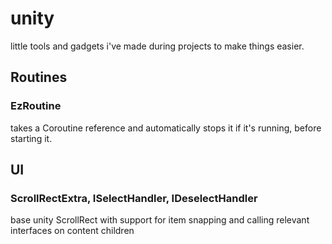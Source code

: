 # unity
little tools and gadgets i've made during projects to make things easier.

## Routines
### EzRoutine
takes a Coroutine reference and automatically stops it if it's running, before starting it.

## UI
### ScrollRectExtra, ISelectHandler, IDeselectHandler
base unity ScrollRect with support for item snapping and calling relevant interfaces on content children
